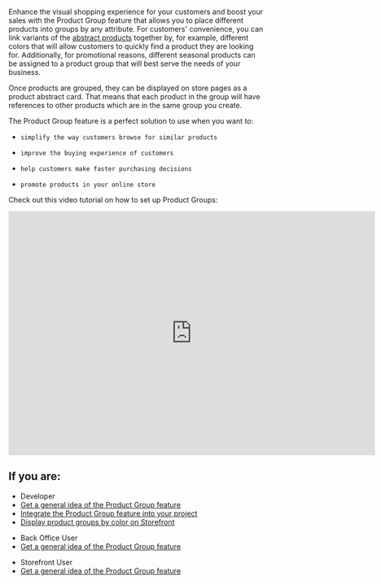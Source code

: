 Enhance the visual shopping experience for your customers and boost your sales with the Product Group feature that allows you to place different products into groups by any attribute. For customers' convenience, you can link variants of the [abstract products](https://documentation.spryker.com/docs/product-abstraction) together by, for example, different colors that will allow customers to quickly find a product they are looking for. Additionally, for promotional reasons, different seasonal products can be assigned to a product group that will best serve the needs of your business.

Once products are grouped, they can be displayed on store pages as a product abstract card. That means that each product in the group will have references to other products which are in the same group you create.

The Product Group feature is a perfect solution to use when you want to:

*     simplify the way customers browse for similar products
*     improve the buying experience of customers
*     help customers make faster purchasing decisions
*     promote products in your online store

Check out this video tutorial on how to set up Product Groups:
<iframe src="https://spryker.wistia.com/medias/r5l2kit2c1" title="Product Group" allowtransparency="true" frameborder="0" scrolling="no" class="wistia_embed" name="wistia_embed" allowfullscreen="0" mozallowfullscreen="0" webkitallowfullscreen="0" oallowfullscreen="0" msallowfullscreen="0" width="720" height="480"></iframe>

## If you are:

<div class="mr-container">
    <div class="mr-list-container">
        <!-- col1 -->
        <div class="mr-col">
            <ul class="mr-list mr-list-green">
                <li class="mr-title">Developer</li>
                <li><a href="https://documentation.spryker.com/docs/product-group-feature-overview" class="mr-link">Get a general idea of the Product Group feature</a></li>
   <li><a href="https://documentation.spryker.com/docs/product-group-feature-integration" class="mr-link">Integrate the Product Group feature into your project</a></li> 
   <li><a href="https://documentation.spryker.com/docs/howto-display-product-groups-by-color-on-the-storefront" class="mr-link">Display product groups by color on Storefront</a></li> 
            </ul>
        </div>
 <!-- col2 -->
        <div class="mr-col">
            <ul class="mr-list mr-list-blue">
                <li class="mr-title"> Back Office User</li>
                                <li><a href="https://documentation.spryker.com/docs/product-group-feature-overview" class="mr-link">Get a general idea of the Product Group feature</a></li>
            </ul>
        </div>
        <!-- col3 -->
        <div class="mr-col">
            <ul class="mr-list mr-list-blue">
                <li class="mr-title"> Storefront User</li>
                <li><a href="https://documentation.spryker.com/docs/product-group-feature-overview" class="mr-link">Get a general idea of the Product Group feature</a></li>              
            </ul>
        </div>
           </div>  
     </div>
     
